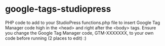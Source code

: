 # google-tags-studiopress
PHP code to add to your StudioPress functions.php file to insert Google Tag Manager code high in the &lt;head> and right after the &lt;body> tags. 
Ensure you change the Google Tag Manager code, GTM-XXXXXXX, to your own code before running (2 places to edit) :)
